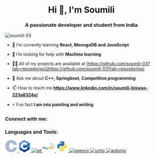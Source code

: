 <h1 align="center">Hi 👋, I'm Soumili</h1>
<h3 align="center">A passionate developer and student from India</h3>

<p align="left"> <img src="https://komarev.com/ghpvc/?username=soumili-03&label=Profile%20views&color=0e75b6&style=flat" alt="soumili-03" /> </p>

- 🌱 I’m currently learning **React, MonogoDB and JavaScript**

- 🤝 I’m looking for help with **Machine learning**

- 👨‍💻 All of my projects are available at [https://github.com/soumili-03?tab=repositories](https://github.com/soumili-03?tab=repositories)

- 💬 Ask me about **C++, Springboot, Competitive programming**

- 📫 How to reach me **https://www.linkedin.com/in/soumili-biswas-223a8324a/**

- ⚡ Fun fact **I am into painting and writing**

<h3 align="left">Connect with me:</h3>
<p align="left">
</p>

<h3 align="left">Languages and Tools:</h3>
<p align="left"> <a href="https://www.cprogramming.com/" target="_blank" rel="noreferrer"> <img src="https://raw.githubusercontent.com/devicons/devicon/master/icons/c/c-original.svg" alt="c" width="40" height="40"/> </a>  <a href="https://www.w3schools.com/cpp/" target="_blank" rel="noreferrer"> <img src="https://raw.githubusercontent.com/devicons/devicon/master/icons/cplusplus/cplusplus-original.svg" alt="cplusplus" width="40" height="40"/> </a> <a href="https://git-scm.com/" target="_blank" rel="noreferrer"> <img src="https://www.vectorlogo.zone/logos/git-scm/git-scm-icon.svg" alt="git" width="40" height="40"/> </a> <a href="https://www.mysql.com/" target="_blank" rel="noreferrer"> <img src="https://raw.githubusercontent.com/devicons/devicon/master/icons/mysql/mysql-original-wordmark.svg" alt="mysql" width="40" height="40"/> </a> <a href="https://www.python.org" target="_blank" rel="noreferrer"> <img src="https://raw.githubusercontent.com/devicons/devicon/master/icons/python/python-original.svg" alt="python" width="40" height="40"/> </a> <a href="https://opencv.org/" target="_blank" rel="noreferrer"> <img src="https://www.vectorlogo.zone/logos/opencv/opencv-icon.svg" alt="opencv" width="40" height="40"/> </a> <a href="https://unity.com/" target="_blank" rel="noreferrer"> <img src="https://www.vectorlogo.zone/logos/unity3d/unity3d-icon.svg" alt="unity" width="40" height="40"/> </a> <a href="https://www.arduino.cc/" target="_blank" rel="noreferrer"> <img src="https://cdn.worldvectorlogo.com/logos/arduino-1.svg" alt="arduino" width="40" height="40"/> </a> </p>
